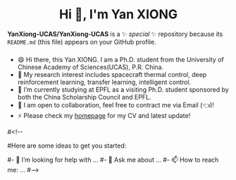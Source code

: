 <h1 align="center">Hi 👋, I'm Yan XIONG</h1>

**YanXiong-UCAS/YanXiong-UCAS** is a ✨ _special_ ✨ repository because its `README.md` (this file) appears on your GitHub profile.

###
- 😄 Hi there, this Yan XIONG. I am a Ph.D. student from the University of Chinese Academy of Sciences(UCAS), P.R. China.
- 🔭 My research interest includes spacecraft thermal control, deep reinforcement learning, transfer learning, intelligent control.
- 🌱 I’m currently studying at EPFL as a visiting Ph.D. student sponsored by both the China Scholarship Council and EPFL.
- 👯 I am open to collaboration, feel free to contract me via Email (👈)!
- ⚡ Please check my [homepage](https://xiongyan.netlify.app/) for my CV and latest update!

#<!--

#Here are some ideas to get you started:

#- 🤔 I’m looking for help with ...
#- 💬 Ask me about ...
#- 📫 How to reach me: ...
#-->
